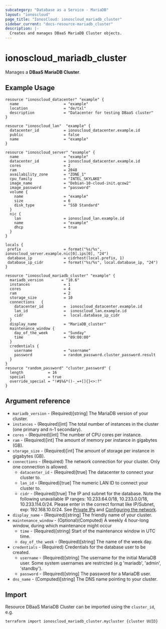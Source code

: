 ```yaml
---
subcategory: "Database as a Service - MariaDB"
layout: "ionoscloud"
page_title: "IonosCloud: ionoscloud_mariadb_cluster"
sidebar_current: "docs-resource-mariadb_cluster"
description: |-
  Creates and manages DBaaS MariaDB Cluster objects.
---
```


# ionoscloud_mariadb_cluster

Manages a **DBaaS MariaDB Cluster**. 

## Example Usage

```hcl
resource "ionoscloud_datacenter" "example" {
  name                    = "example"
  location                = "de/txl"
  description             = "Datacenter for testing DBaaS cluster"
}

resource "ionoscloud_lan"  "example" {
  datacenter_id           = ionoscloud_datacenter.example.id 
  public                  = false
  name                    = "example"
}

resource "ionoscloud_server" "example" {
  name                    = "example"
  datacenter_id           = ionoscloud_datacenter.example.id
  cores                   = 2
  ram                     = 2048
  availability_zone       = "ZONE_1"
  cpu_family              = "INTEL_SKYLAKE"
  image_name              = "Debian-10-cloud-init.qcow2"
  image_password          = "password"
  volume {
    name                  = "example"
    size                  = 6
    disk_type             = "SSD Standard"
  }
  nic {
    lan                   = ionoscloud_lan.example.id
    name                  = "example"
    dhcp                  = true
  }
}

locals {
 prefix                   = format("%s/%s", ionoscloud_server.example.nic[0].ips[0], "24")
 database_ip              = cidrhost(local.prefix, 1)
 database_ip_cidr         = format("%s/%s", local.database_ip, "24")
}

resource "ionoscloud_mariadb_cluster" "example" {
  mariadb_version        = "10.6"
  instances               = 1
  cores                   = 4
  ram                     = 2
  storage_size            = 10
  connections   {
    datacenter_id         =  ionoscloud_datacenter.example.id 
    lan_id                =  ionoscloud_lan.example.id 
    cidr                  =  local.database_ip_cidr
  }
  display_name            = "MariaDB_cluster"
  maintenance_window {
    day_of_the_week       = "Sunday"
    time                  = "09:00:00"
  }
  credentials {
    username              = "username"
    password              = random_password.cluster_password.result
  }
}
resource "random_password" "cluster_password" {
  length           = 16
  special          = true
  override_special = "!#$%&*()-_=+[]{}<>:?"
}
```

## Argument reference

* `mariadb_version` - (Required)[string] The MariaDB version of your cluster.
* `instances` - (Required)[int] The total number of instances in the cluster (one primary and n-1 secondary).
* `cores` - (Required)[int] The number of CPU cores per instance.
* `ram` - (Required)[int] The amount of memory per instance in gigabytes (GB).
* `storage_size` - (Required)[int] The amount of storage per instance in gigabytes (GB).
* `connections` - (Required) The network connection for your cluster. Only one connection is allowed.
  * `datacenter_id` - (Required)[true] The datacenter to connect your cluster to.
  * `lan_id` - (Required)[true] The numeric LAN ID to connect your cluster to.
  * `cidr` - (Required)[true] The IP and subnet for the database. Note the following unavailable IP ranges: 10.233.64.0/18, 10.233.0.0/18, 10.233.114.0/24. Please enter in the correct format like IP/Subnet, exp: 192.168.10.0/24. See [Private IPs](https://www.ionos.com/help/server-cloud-infrastructure/private-network/private-ip-address-ranges/) and [Configuring the network](https://docs.ionos.com/cloud/compute-engine/networks/how-tos/configure-networks).
* `display_name` - (Required)[string] The friendly name of your cluster.
* `maintenance_window` - (Optional)(Computed) A weekly 4 hour-long window, during which maintenance might occur
  * `time` - (Required)[string] Start of the maintenance window in UTC time.
  * `day_of_the_week` - (Required)[string] The name of the week day.
* `credentials` - (Required) Credentials for the database user to be created.
    * `username` - (Required)[string] The username for the initial MariaDB user. Some system usernames are restricted (e.g 'mariadb', 'admin', 'standby').
    * `password` - (Required)[string] The password for a MariaDB user.
* `dns_name` - (Computed)[string] The DNS name pointing to your cluster.

## Import

Resource DBaaS MariaDB Cluster can be imported using the `cluster_id`, e.g.

```shell
terraform import ionoscloud_mariadb_cluster.mycluster {cluster UUID}
```
